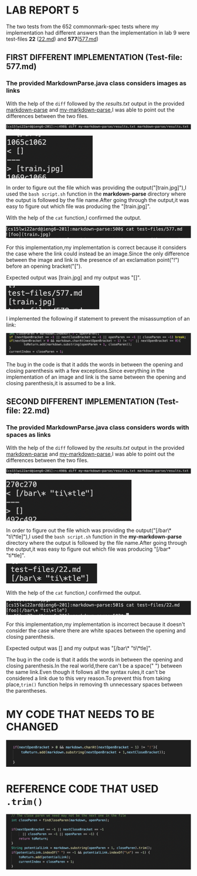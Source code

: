 # LAB REPORT 5

The two tests from the 652 commonmark-spec tests where my implementation had different answers than the implementation in lab 9 were test-files **22** ([22.md](https://github.com/ucsd-cse15l-w22/markdown-parse/blob/main/test-files/22.md)) and **577**([577.md](https://github.com/ucsd-cse15l-w22/markdown-parse/blob/main/test-files/577.md))

## FIRST DIFFERENT IMPLEMENTATION  (Test-file: 577.md)

### The provided MarkdownParse.java class considers images as links

With the help of the `diff` followed by the *results.txt* output in the provided [markdown-parse](https://github.com/ucsd-cse15l-w22/markdown-parse) and [my-markdown-parse](https://github.com/sallada1/markdown-parse),I was able to point out the differences between the two files.

![Image](diff.png)

![Image](trainpic.png)

In order to figure out the file which was providing the 
output("[train.jpg]"),I used the `bash script.sh` function in the **markdown-parse** directory where the output is followed by the file name.After going through the output,it was easy to figure out which file was producing the "[train.jpg]".

With the help of the `cat` function,I confirmed the output.

![Image](cat1.png)

For this implementation,my implementation is correct because it considers the case where the link could instead be an image.Since the only difference between the image and link is the presence of an exclamation point("!") before an opening bracket("[").

Expected output was [train.jpg] and my output was "[]".

![Image](bash577.png)

I implemented the following if statement to prevent the misassumption of an link:

![Image](ImageCode.png)

The bug in the code is that it adds the words in between the opening and closing parenthesis with a few exceptions.Since everything in the implementation of an image and link is the same between the opening and closing parenthesis,it is assumed to be a link.

## SECOND DIFFERENT IMPLEMENTATION  (Test-file: 22.md)

### The provided MarkdownParse.java class considers words with spaces as links

With the help of the `diff` followed by the *results.txt* output in the provided [markdown-parse](https://github.com/ucsd-cse15l-w22/markdown-parse) and [my-markdown-parse](https://github.com/sallada1/markdown-parse),I was able to point out the differences between the two files.

![Image](diff.png)

![Image](wrong.png)

In order to figure out the file which was providing the 
output("[/bar\\* "ti\\*tle]"),I used the `bash script.sh` function in the **my-markdown-parse** directory where the output is followed by the file name.After going through the output,it was easy to figure out which file was producing  "[/bar\* "ti\*tle]".

![Image](bash22.png)

With the help of the `cat` function,I confirmed the output.

![Image](cat2.png)

For this implementation,my implementation is incorrect because it doesn't consider the case where there are white spaces between the opening and closing parenthesis.

Expected output was [] and my output was "[/bar\\* "ti\\*tle]".

The bug in the code is that it adds the words in between the opening and closing parenthesis.In the real world,there can't be a space(" ") between the same link.Even though it follows all the syntax rules,it can't be considered a link due to this very reason.To prevent this from taking place,`trim()` function helps in removing th unnecessary spaces between the parentheses.
# MY CODE THAT NEEDS TO BE CHANGED
![Image](Mycode.png)
# REFERENCE CODE THAT USED `.trim()`
![Image](Refcode.png)

